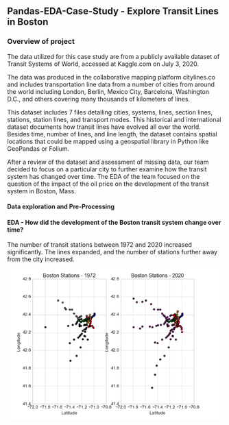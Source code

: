 ## Pandas-EDA-Case-Study - Explore Transit Lines in Boston

### Overview of project
The data utilized for this case study are from a publicly available dataset of Transit Systems of World, accessed at Kaggle.com on July 3, 2020.

The data was produced in the collaborative mapping platform citylines.co and includes transportation line data from a number of cities from around the world including London, Berlin, Mexico City, Barcelona, Washington D.C., and others covering many thousands of kilometers of lines.

This dataset includes 7 files detailing cities, systems, lines, section lines, stations, station lines, and transport modes. This historical and international dataset documents how transit lines have evolved all over the world. Besides time, number of lines, and line length, the dataset contains spatial locations that could be mapped using a geospatial library in Python like GeoPandas or Folium.

After a review of the dataset and assessment of missing data, our team decided to focus on a particular city to further examine how the transit system has changed over time. The EDA of the team focused on the question of the impact of the oil price on the development of the transit system in Boston, Mass.

#### Data exploration and Pre-Processing



#### EDA - How did the development of the Boston transit system change over time? 
The number of transit stations between 1972 and 2020 increased significantly. The lines expanded, and the number of stations further away from the city increased.

![](images/system_map.png)

